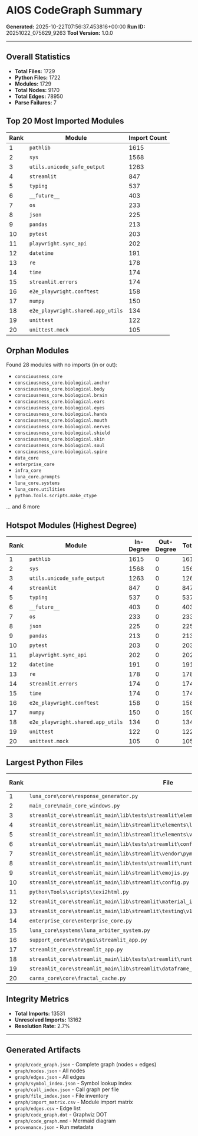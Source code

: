# AIOS CodeGraph Summary

**Generated:** 2025-10-22T07:56:37.453816+00:00
**Run ID:** 20251022_075629_9263
**Tool Version:** 1.0.0

---

## Overall Statistics

- **Total Files:** 1729
- **Python Files:** 1722
- **Modules:** 1729
- **Total Nodes:** 9170
- **Total Edges:** 78950
- **Parse Failures:** 7

## Top 20 Most Imported Modules

| Rank | Module | Import Count |
|------|--------|-------------|
| 1 | `pathlib` | 1615 |
| 2 | `sys` | 1568 |
| 3 | `utils.unicode_safe_output` | 1263 |
| 4 | `streamlit` | 847 |
| 5 | `typing` | 537 |
| 6 | `__future__` | 403 |
| 7 | `os` | 233 |
| 8 | `json` | 225 |
| 9 | `pandas` | 213 |
| 10 | `pytest` | 203 |
| 11 | `playwright.sync_api` | 202 |
| 12 | `datetime` | 191 |
| 13 | `re` | 178 |
| 14 | `time` | 174 |
| 15 | `streamlit.errors` | 174 |
| 16 | `e2e_playwright.conftest` | 158 |
| 17 | `numpy` | 150 |
| 18 | `e2e_playwright.shared.app_utils` | 134 |
| 19 | `unittest` | 122 |
| 20 | `unittest.mock` | 105 |

## Orphan Modules

Found 28 modules with no imports (in or out):

- `consciousness_core`
- `consciousness_core.biological.anchor`
- `consciousness_core.biological.body`
- `consciousness_core.biological.brain`
- `consciousness_core.biological.ears`
- `consciousness_core.biological.eyes`
- `consciousness_core.biological.hands`
- `consciousness_core.biological.mouth`
- `consciousness_core.biological.nerves`
- `consciousness_core.biological.shield`
- `consciousness_core.biological.skin`
- `consciousness_core.biological.soul`
- `consciousness_core.biological.spine`
- `data_core`
- `enterprise_core`
- `infra_core`
- `luna_core.prompts`
- `luna_core.systems`
- `luna_core.utilities`
- `python.Tools.scripts.make_ctype`

... and 8 more

## Hotspot Modules (Highest Degree)

| Rank | Module | In-Degree | Out-Degree | Total |
|------|--------|-----------|------------|-------|
| 1 | `pathlib` | 1615 | 0 | 1615 |
| 2 | `sys` | 1568 | 0 | 1568 |
| 3 | `utils.unicode_safe_output` | 1263 | 0 | 1263 |
| 4 | `streamlit` | 847 | 0 | 847 |
| 5 | `typing` | 537 | 0 | 537 |
| 6 | `__future__` | 403 | 0 | 403 |
| 7 | `os` | 233 | 0 | 233 |
| 8 | `json` | 225 | 0 | 225 |
| 9 | `pandas` | 213 | 0 | 213 |
| 10 | `pytest` | 203 | 0 | 203 |
| 11 | `playwright.sync_api` | 202 | 0 | 202 |
| 12 | `datetime` | 191 | 0 | 191 |
| 13 | `re` | 178 | 0 | 178 |
| 14 | `streamlit.errors` | 174 | 0 | 174 |
| 15 | `time` | 174 | 0 | 174 |
| 16 | `e2e_playwright.conftest` | 158 | 0 | 158 |
| 17 | `numpy` | 150 | 0 | 150 |
| 18 | `e2e_playwright.shared.app_utils` | 134 | 0 | 134 |
| 19 | `unittest` | 122 | 0 | 122 |
| 20 | `unittest.mock` | 105 | 0 | 105 |

## Largest Python Files

| Rank | File | Size (KB) |
|------|------|----------|
| 1 | `luna_core\core\response_generator.py` | 162.5 |
| 2 | `main_core\main_core_windows.py` | 129.3 |
| 3 | `streamlit_core\streamlit_main\lib\tests\streamlit\elements\vega_charts_test.py` | 111.4 |
| 4 | `streamlit_core\streamlit_main\lib\streamlit\elements\lib\column_types.py` | 96.5 |
| 5 | `streamlit_core\streamlit_main\lib\streamlit\elements\vega_charts.py` | 95.0 |
| 6 | `streamlit_core\streamlit_main\lib\tests\streamlit\config_test.py` | 92.6 |
| 7 | `streamlit_core\streamlit_main\lib\streamlit\vendor\pympler\asizeof.py` | 89.0 |
| 8 | `streamlit_core\streamlit_main\lib\tests\streamlit\runtime\app_session_test.py` | 80.3 |
| 9 | `streamlit_core\streamlit_main\lib\streamlit\emojis.py` | 79.7 |
| 10 | `streamlit_core\streamlit_main\lib\streamlit\config.py` | 78.1 |
| 11 | `python\Tools\scripts\texi2html.py` | 70.7 |
| 12 | `streamlit_core\streamlit_main\lib\streamlit\material_icon_names.py` | 66.8 |
| 13 | `streamlit_core\streamlit_main\lib\streamlit\testing\v1\element_tree.py` | 64.7 |
| 14 | `enterprise_core\enterprise_core.py` | 59.4 |
| 15 | `luna_core\systems\luna_arbiter_system.py` | 53.6 |
| 16 | `support_core\extra\gui\streamlit_app.py` | 53.2 |
| 17 | `streamlit_core\streamlit_app.py` | 50.5 |
| 18 | `streamlit_core\streamlit_main\lib\tests\streamlit\runtime\scriptrunner\script_runner_test.py` | 49.9 |
| 19 | `streamlit_core\streamlit_main\lib\streamlit\dataframe_util.py` | 49.4 |
| 20 | `carma_core\core\fractal_cache.py` | 49.4 |

## Integrity Metrics

- **Total Imports:** 13531
- **Unresolved Imports:** 13162
- **Resolution Rate:** 2.7%

---

## Generated Artifacts

- `graph/code_graph.json` - Complete graph (nodes + edges)
- `graph/nodes.json` - All nodes
- `graph/edges.json` - All edges
- `graph/symbol_index.json` - Symbol lookup index
- `graph/call_index.json` - Call graph per file
- `graph/file_index.json` - File inventory
- `graph/import_matrix.csv` - Module import matrix
- `graph/edges.csv` - Edge list
- `graph/code_graph.dot` - Graphviz DOT
- `graph/code_graph.mmd` - Mermaid diagram
- `provenance.json` - Run metadata

